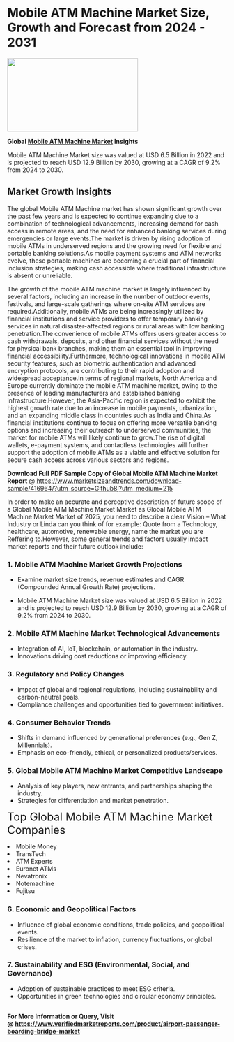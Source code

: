 <H1>Mobile ATM Machine Market Size, Growth and Forecast from 2024 - 2031</H1><img class="aligncenter size-medium wp-image-584254" src="https://thirdeyenews.in/wp-content/uploads/2024/09/Global-Market-Research-300x168.jpeg" alt="" width="300" height="168" /><p><strong>Global&nbsp;<a href="https://www.marketsizeandtrends.com/download-sample/416964/?utm_source=Github8j?utm_medium=215">Mobile ATM Machine Market</a> Insights</strong></p><p>Mobile ATM Machine Market size was valued at USD 6.5 Billion in 2022 and is projected to reach USD 12.9 Billion by 2030, growing at a CAGR of 9.2% from 2024 to 2030.</p><p><h2>Market Growth Insights</h2> <p>The global Mobile ATM Machine market has shown significant growth over the past few years and is expected to continue expanding due to a combination of technological advancements, increasing demand for cash access in remote areas, and the need for enhanced banking services during emergencies or large events.The market is driven by rising adoption of mobile ATMs in underserved regions and the growing need for flexible and portable banking solutions.As mobile payment systems and ATM networks evolve, these portable machines are becoming a crucial part of financial inclusion strategies, making cash accessible where traditional infrastructure is absent or unreliable.</p> <p>The growth of the mobile ATM machine market is largely influenced by several factors, including an increase in the number of outdoor events, festivals, and large-scale gatherings where on-site ATM services are required.Additionally, mobile ATMs are being increasingly utilized by financial institutions and service providers to offer temporary banking services in natural disaster-affected regions or rural areas with low banking penetration.The convenience of mobile ATMs offers users greater access to cash withdrawals, deposits, and other financial services without the need for physical bank branches, making them an essential tool in improving financial accessibility.Furthermore, technological innovations in mobile ATM security features, such as biometric authentication and advanced encryption protocols, are contributing to their rapid adoption and widespread acceptance.In terms of regional markets, North America and Europe currently dominate the mobile ATM machine market, owing to the presence of leading manufacturers and established banking infrastructure.However, the Asia-Pacific region is expected to exhibit the highest growth rate due to an increase in mobile payments, urbanization, and an expanding middle class in countries such as India and China.As financial institutions continue to focus on offering more versatile banking options and increasing their outreach to underserved communities, the market for mobile ATMs will likely continue to grow.The rise of digital wallets, e-payment systems, and contactless technologies will further support the adoption of mobile ATMs as a viable and effective solution for secure cash access across various sectors and regions.</p> <p><span class=""><strong>Download Full PDF Sample Copy of Global Mobile ATM Machine Market Report</strong> @ <a href="https://www.marketsizeandtrends.com/download-sample/416964/?utm_source=Github8j?utm_medium=215" target="_blank">https://www.marketsizeandtrends.com/download-sample/416964/?utm_source=Github8j?utm_medium=215</a></span></p><p>In order to make an accurate and perceptive description of future scope of a Global&nbsp;Mobile ATM Machine Market Market as Global&nbsp;Mobile ATM Machine Market Market of 2025, you need to describe a clear Vision &ndash; What Industry or Linda can you think of for example: Quote from a Technology, healthcare, automotive, renewable energy, name the market you are Reffering to.However, some general trends and factors usually impact market reports and their future outlook include:</p><h3>1.&nbsp;<strong>Mobile ATM Machine Market Growth Projections</strong></h3><ul><li>Examine market size trends, revenue estimates and CAGR (Compounded Annual Growth Rate) projections.</li><li><p>Mobile ATM Machine Market size was valued at USD 6.5 Billion in 2022 and is projected to reach USD 12.9 Billion by 2030, growing at a CAGR of 9.2% from 2024 to 2030.</p></li></ul><h3>2.&nbsp;<strong>Mobile ATM Machine Market Technological Advancements</strong></h3><ul><li>Integration of AI, IoT, blockchain, or automation in the industry.</li><li>Innovations driving cost reductions or improving efficiency.</li></ul><h3>3.&nbsp;<strong>Regulatory and Policy Changes</strong></h3><ul><li>Impact of global and regional regulations, including sustainability and carbon-neutral goals.</li><li>Compliance challenges and opportunities tied to government initiatives.</li></ul><h3>4.&nbsp;<strong>Consumer Behavior Trends</strong></h3><ul><li>Shifts in demand influenced by generational preferences (e.g., Gen Z, Millennials).</li><li>Emphasis on eco-friendly, ethical, or personalized products/services.</li></ul><h3>5.&nbsp;<strong>Global Mobile ATM Machine Market Competitive Landscape</strong></h3><ul><li>Analysis of key players, new entrants, and partnerships shaping the industry.</li><li>Strategies for differentiation and market penetration.</li></ul><p data-pm-slice="1 1 []"><span style="color: inherit; font-family: inherit; font-size: 25px;">Top Global Mobile ATM Machine Market Companies</span></p><div class="" data-test-id=""><p><li>Mobile Money</li><li> TransTech</li><li> ATM Experts</li><li> Euronet ATMs</li><li> Nevatronix</li><li> Notemachine</li><li> Fujitsu</li></p></div><h3>6.&nbsp;<strong>Economic and Geopolitical Factors</strong></h3><ul><li>Influence of global economic conditions, trade policies, and geopolitical events.</li><li>Resilience of the market to inflation, currency fluctuations, or global crises.</li></ul><h3>7.&nbsp;<strong>Sustainability and ESG (Environmental, Social, and Governance)</strong></h3><ul><li>Adoption of sustainable practices to meet ESG criteria.</li><li>Opportunities in green technologies and circular economy principles.</li></ul><h2><strong style="font-size: 14px;">For More Information or Query, Visit @&nbsp;</strong><a style="background-color: #ffffff; font-size: 14px;" href="https://www.marketsizeandtrends.com/report/mobile-atm-machine-market/" target="_blank">https://www.verifiedmarketreports.com/product/airport-passenger-boarding-bridge-market</a></h2>